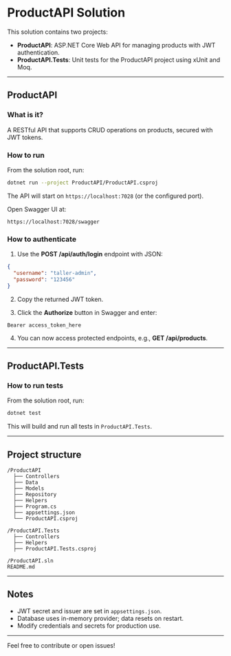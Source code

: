 ﻿
# ProductAPI Solution

This solution contains two projects:

- **ProductAPI**: ASP.NET Core Web API for managing products with JWT authentication.
- **ProductAPI.Tests**: Unit tests for the ProductAPI project using xUnit and Moq.

---

## ProductAPI

### What is it?

A RESTful API that supports CRUD operations on products, secured with JWT tokens.

### How to run

From the solution root, run:

```bash
dotnet run --project ProductAPI/ProductAPI.csproj
```

The API will start on `https://localhost:7028` (or the configured port).

Open Swagger UI at:

```
https://localhost:7028/swagger
```

### How to authenticate

1. Use the **POST /api/auth/login** endpoint with JSON:

```json
{
  "username": "taller-admin",
  "password": "123456"
}
```

2. Copy the returned JWT token.

3. Click the **Authorize** button in Swagger and enter:

```
Bearer access_token_here
```

4. You can now access protected endpoints, e.g., **GET /api/products**.

---

## ProductAPI.Tests

### How to run tests

From the solution root, run:

```bash
dotnet test
```

This will build and run all tests in `ProductAPI.Tests`.

---

## Project structure

```
/ProductAPI
  ├── Controllers
  ├── Data
  ├── Models
  ├── Repository
  ├── Helpers
  ├── Program.cs
  ├── appsettings.json
  └── ProductAPI.csproj

/ProductAPI.Tests
  ├── Controllers
  ├── Helpers
  ├── ProductAPI.Tests.csproj

/ProductAPI.sln
README.md
```

---

## Notes

- JWT secret and issuer are set in `appsettings.json`.
- Database uses in-memory provider; data resets on restart.
- Modify credentials and secrets for production use.

---

Feel free to contribute or open issues!